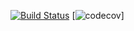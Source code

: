 [![Build Status](https://travis-ci.com/sladebot/vegeta.svg)](https://travis-ci.org/sladebot/vegeta) [![codecov](https://codecov.io/gh/sladebot/vegeta/branch/master/graph/badge.svg)]
